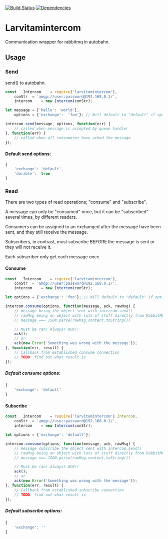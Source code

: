 [![Build Status](https://travis-ci.org/larvit/larvitamintercom.svg?branch=master)](https://travis-ci.org/larvit/larvitamintercom) [![Dependencies](https://david-dm.org/larvit/larvitamintercom.svg)](https://david-dm.org/larvit/larvitamintercom.svg)

# Larvitamintercom

Communication wrapper for rabbitmq in autobahn.

## Usage

### Send

send() to autobahn.

```javascript
const	Intercom	= require('larvitamintercom'),
	conStr	= 'amqp://user:password@192.168.0.1/',
	intercom	= new Intercom(conStr);

let	message	= {'hello':	'world'},
	options	= {'exchange':	'foo'}; // Will default to "default" if options is omitted

intercom.send(message, options, function(err) {
	// called when message is accepted by queue handler
}, function(err) {
	// called when all consumeres have acked the message
});
```

#### Default send options:

```javascript
{
	'exchange':	'default',
	'durable':	true
}
```

### Read

There are two types of read operations; "consume" and "subscribe".

A message can only be "consumed" once, but it can be "subscribed" several times, by different readers.

Consumers can be assigned to an exchanged after the message have been sent, and they still receive the message.

Subscribers, in contrast, must subscribe BEFORE the message is sent or they will not receive it.

Each subscriber only get each message once.

#### Consume

```javascript
const	Intercom	= require('larvitamintercom'),
	conStr	= 'amqp://user:password@192.168.0.1/',
	intercom	= new Intercom(conStr);

let options = {'exchange': 'foo'}; // Will default to "default" if options is omitted

intercom.consume(options, function(message, ack, rawMsg) {
	// message being the object sent with intercom.send()
	// rawMsg being an object with lots of stuff directly from RabbitMQ
	// message === JSON.parse(rawMsg.content.toString())

	// Must be ran! Always! ACK!!
	ack();
	// or
	ack(new Error('Something was wrong with the message'));
}, function(err, result) {
	// Callback from established consume connection
	// TODO: find out what result is
});

```

##### Default consume options:

```javascript
{
	'exchange':	'default'
}
```

#### Subscribe

```javascript
const	Intercom	= require('larvitamintercom').Intercom,
	conStr	= 'amqp://user:password@192.168.0.1/',
	intercom	= new Intercom(conStr);

let options = {'exchange': 'default'};

intercom.consume(options, function(message, ack, rawMsg) {
	// message subscribe the object sent with intercom.send()
	// rawMsg being an object with lots of stuff directly from RabbitMQ
	// message === JSON.parse(rawMsg.content.toString())

	// Must be ran! Always! ACK!!
	ack();
	// or
	ack(new Error('Something was wrong with the message'));
}, function(err, result) {
	// Callback from established subscribe connection
	// TODO: find out what result is
});
```

##### Default subscribe options:

```javascript
{
	'exchange':	''
}
```
